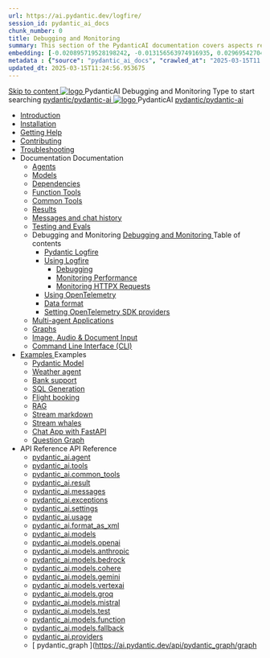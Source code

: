 ```yaml
---
url: https://ai.pydantic.dev/logfire/
session_id: pydantic_ai_docs
chunk_number: 0
title: Debugging and Monitoring
summary: This section of the PydanticAI documentation covers aspects related to debugging and monitoring within the platform, guiding users on how to effectively troubleshoot and monitor their applications.
embedding: [-0.020895719528198242, -0.013156563974916935, 0.029695427045226097, -0.03565744310617447, 0.02777496911585331, 0.012611957266926765, -0.05007520318031311, 0.010326039977371693, 0.009000351652503014, 0.008147611282765865, 0.01994982361793518, -0.07590105384588242, -0.025725526735186577, -0.020652079954743385, 0.028219254687428474, -0.0035650276113301516, -0.038351815193891525, 0.003384089097380638, -0.00934431329369545, 0.040587570518255234, 0.05778569355607033, 0.014690063893795013, 9.158896136796102e-05, 0.01289859227836132, 0.005929769482463598, 0.008419914171099663, -0.010992467403411865, 0.04927262291312218, 0.005643134005367756, -0.037405919283628464, 0.0390397384762764, -0.02155498042702675, -0.02224290557205677, 0.01696881465613842, 0.025610871613025665, 0.007832312025129795, 0.0066499412059783936, -0.003498743288218975, 0.001673234044574201, 0.027402343228459358, 0.009286986663937569, -0.044313833117485046, 0.031873855739831924, 0.011830875650048256, -0.06311710923910141, -0.005668214987963438, 0.008685052394866943, 0.019591528922319412, 0.0012459681602194905, -0.011264771223068237, -0.07733422517776489, 0.0047044032253324986, -0.03815117105841637, 0.012282326817512512, -0.016252227127552032, -0.00036120536969974637, -0.03643135726451874, 0.02155498042702675, -0.00014230998931452632, -0.016381213441491127, 0.0026173393707722425, -0.011658894829452038, -0.012325321324169636, 0.048269398510456085, -0.048527371138334274, -0.007717657834291458, -0.06443563848733902, 0.0050232852809131145, -0.061798591166734695, -0.020967379212379456, 0.04027227312326431, 0.03175920248031616, -0.04030093550682068, -0.06369038671255112, -0.013077739626169205, -0.017241118475794792, 0.0373772531747818, 0.09739870578050613, -0.017370104789733887, -0.068276546895504, -0.010956637561321259, 0.04417051374912262, -0.005446072202175856, -0.014790385961532593, -0.01480471808463335, -0.03184519335627556, -0.03178786486387253, 0.0013212099438533187, -0.003647435223683715, -0.03952702134847641, -0.015306329354643822, -0.008763876743614674, -0.024106036871671677, -0.012662118300795555, 0.07825145870447159, -0.0006158181931823492, 0.013830157928168774, 0.007946966215968132, 0.014948035590350628, 0.011902534402906895, 0.028434230014681816, -0.05147971585392952, -0.06357572972774506, 0.02005014568567276, 0.035055506974458694, -0.0015621628845110536, 0.015463978983461857, -0.03350767865777016, -0.010870647616684437, 0.0005105693126097322, -0.12497302889823914, -0.02490861527621746, -0.0263704564422369, 0.021999265998601913, -0.07183083146810532, 0.002438192255795002, 0.0054747359827160835, 0.014037968590855598, 0.010455026291310787, -0.05661049112677574, -0.04422784224152565, 0.0009960579918697476, 0.03075597807765007, 0.026599764823913574, 0.038982413709163666, 0.0021748461294919252, -0.0033124301116913557, -0.0478394478559494, -0.05403077229857445, -0.01586526818573475, 0.031300585716962814, -0.008778208866715431, 0.03216049075126648, -0.037520572543144226, 0.007112140767276287, -0.029050497338175774, -0.032131828367710114, -0.01686849258840084, -0.03582942485809326, 0.024106036871671677, 0.032447125762701035, -0.019333556294441223, -0.011508410796523094, 0.02532423660159111, -0.04250802844762802, 0.005861693527549505, -0.028849851340055466, -0.0211393591016531, -0.03522748872637749, 0.000427041930379346, 0.028849851340055466, 0.00582228135317564, -0.035112835466861725, -0.04505908489227295, -0.03006805293262005, 0.024421336129307747, 0.03107127547264099, 0.021784288808703423, 0.009014682844281197, -0.043625906109809875, -0.019491206854581833, 0.060594722628593445, -0.05104976147413254, -0.006048006936907768, -0.025782853364944458, -0.01732710935175419, -0.03075597807765007, -0.015420983545482159, -0.06455028802156448, -0.050619810819625854, -0.020336780697107315, -0.01838766038417816, -0.007345031946897507, -0.004926545545458794, 0.01665351539850235, -0.02672874927520752, -0.007187382318079472, -0.02595483511686325, -0.02277318201959133, -0.033966295421123505, -0.04342526197433472, -0.00014925193681847304, -0.03921172022819519, -0.012124677188694477, -0.016954483464360237, -0.001979575725272298, -0.0064457133412361145, 0.012963085435330868, -0.023833733052015305, 0.07274806499481201, 0.0075026811100542545, 0.04225005581974983, 0.045718345791101456, 0.035944078117609024, 0.036832649260759354, -0.033650994300842285, 0.05173768848180771, -0.010870647616684437, -0.0012432809453457594, 0.0009557498851791024, -0.009824427776038647, -0.005399493966251612, 0.03359366953372955, -0.006614111829549074, -0.004392687231302261, -0.0073020365089178085, 0.0063095614314079285, 0.0019598694052547216, -0.011135784909129143, -0.024722302332520485, 0.048011429607868195, -0.05858827382326126, 0.027703311294317245, -0.0038337484002113342, -0.02876386046409607, 0.009322816506028175, -0.055205974727869034, -0.0012513425899669528, 0.0014036176726222038, 0.049215298146009445, -0.033851638436317444, 0.04697953909635544, 0.025023270398378372, -0.0028788940981030464, -0.0002913380158133805, 0.03236113488674164, 0.04901465028524399, -0.06294513493776321, 0.013658176176249981, 0.02599783055484295, 0.01734144054353237, 0.017585081979632378, -0.025410227477550507, 0.010383366607129574, 0.022056592628359795, -0.049501933157444, 0.0162378940731287, -0.005585807375609875, 0.02480829320847988, -0.013830157928168774, -0.00312611716799438, -0.000863489112816751, 0.0025725525338202715, 0.02046576701104641, 0.006599779706448317, -0.0006243276875466108, -0.016739506274461746, -0.03195984661579132, 0.03127191960811615, 0.05575058236718178, 0.048899997025728226, -0.03259044513106346, 0.0099247507750988, 0.005188100505620241, 0.005499816499650478, -0.03700462728738785, -0.02176995761692524, -0.012662118300795555, -0.03666066750884056, -0.004758147522807121, 0.01172338705509901, 0.03310638666152954, -0.023518433794379234, -0.0016060539055615664, -0.01336437463760376, -0.026599764823913574, -0.019562864676117897, 0.024091703817248344, -0.048011429607868195, -0.03253311663866043, 0.04964524880051613, 0.044715121388435364, 0.06426365673542023, -0.00524542760103941, -0.04207807406783104, 0.021698299795389175, 0.00804012268781662, 0.03081330470740795, 0.020093141123652458, -0.0030383351258933544, 0.009967745281755924, -0.007875307463109493, 0.06214255094528198, 0.029580771923065186, 0.014718727208673954, 0.03107127547264099, -0.0022590451408177614, -0.03132924810051918, -0.015163011848926544, 0.011221775785088539, 0.012576127424836159, 0.019032590091228485, 0.022529542446136475, -0.04150480404496193, 0.033135052770376205, -0.00968827586621046, 0.06145462766289711, 0.001399138942360878, 0.021597975865006447, -0.018932268023490906, 0.04333927109837532, 0.013672508299350739, -0.021340005099773407, -0.016667848452925682, 0.020637748762965202, 0.012389814481139183, -0.007538510952144861, -0.002180220326408744, 0.041533466428518295, -0.04546037316322327, -0.013450365513563156, 0.020351111888885498, -0.0022823342587798834, -0.032303810119628906, -0.017155127599835396, -0.028004277497529984, 0.06391969323158264, -0.029982062056660652, 0.04677889496088028, -0.050361838191747665, -0.05434606969356537, -0.057986337691545486, 0.038609787821769714, 0.009394475258886814, -0.04990322142839432, -0.0008437829092144966, 0.03680398315191269, -0.0038874924648553133, -0.025969166308641434, -0.015521306544542313, 0.026642760261893272, -0.021741295233368874, -0.01208884734660387, 0.028118932619690895, -0.008763876743614674, -0.026141148060560226, -0.01603724993765354, 0.006954491138458252, -0.01957719773054123, 0.03889642283320427, -0.05898956209421158, -0.03482620045542717, -0.060594722628593445, -0.018502313643693924, -0.01613757200539112, 0.01838766038417816, 0.0029971313197165728, 0.03800785169005394, -0.01953420229256153, 0.0013973475433886051, -0.02156931348145008, -0.00031037238659337163, 0.00723037775605917, 0.05147971585392952, -0.025610871613025665, -0.00919383019208908, -0.0033751316368579865, -0.02500893734395504, -0.012676450423896313, 0.02642778307199478, -0.07102824747562408, 0.0008267639786936343, -0.008663554675877094, -0.012239331379532814, -0.010741661302745342, 0.022730186581611633, -0.008276596665382385, -0.028591880574822426, 0.00887853093445301, 0.00231637223623693, 0.031243257224559784, 0.0034826199989765882, -0.0014681105967611074, -0.01780005730688572, -0.03929771110415459, -0.018444987013936043, -0.02469363808631897, -0.007739155553281307, -0.0034270843025296926, 0.02526690997183323, 0.013801493681967258, -0.004697237629443407, 0.016366880387067795, 0.006212822161614895, 0.04239337518811226, 0.01896093040704727, -0.004965958185493946, 0.01775706186890602, -0.01073449570685625, 0.04353991523385048, 0.06156928092241287, -0.03138657659292221, -0.0060121770948171616, -0.014733059331774712, 0.0035739850718528032, 0.006413466762751341, 0.0047653135843575, 0.03304906189441681, 0.07274806499481201, 0.004156213253736496, -0.02277318201959133, -0.0027552826795727015, -0.018717290833592415, 0.003416335443034768, -0.013865986838936806, 0.026857735589146614, 0.07572907209396362, 0.04365456849336624, -0.007122889626771212, -0.025209583342075348, 0.04511640965938568, -0.030841967090964317, -0.0012244705576449633, -0.03147256746888161, -0.017470426857471466, -0.0625438392162323, 0.012267994694411755, 0.03032602369785309, 0.028591880574822426, 0.03195984661579132, -0.021125027909874916, -0.0664420798420906, -0.03603006899356842, -0.005309920758008957, -0.08398416638374329, 0.058502282947301865, 0.07366529852151871, -0.034482236951589584, 0.014002138748764992, -0.06225720793008804, -0.011587236076593399, 0.013973475433886051, 0.04864202439785004, 0.0055428119376301765, 0.009824427776038647, -0.031243257224559784, -0.023174472153186798, 0.020537424832582474, -0.0024811876937747, 0.016123240813612938, 0.021053370088338852, -0.056782469153404236, -0.03674665838479996, 0.020551757887005806, -0.02735934779047966, -0.01805802993476391, 0.0050698635168373585, -0.026599764823913574, -0.009616617113351822, -0.020351111888885498, 0.018244342878460884, -0.00039210825343616307, -0.002300248946994543, 0.030354687944054604, -0.02093871496617794, -0.06500890851020813, 0.06730198860168457, -0.00663202628493309, 0.05082045495510101, 0.001570224529132247, 0.04328194260597229, 0.02819059044122696, -0.06793259084224701, 0.015406652353703976, 0.002271585399284959, -0.015019694343209267, 0.035170163959264755, -0.016825497150421143, 0.00010636859951773658, 0.01086348108947277, 0.02323179878294468, -0.037979189306497574, -0.016983147710561752, -0.03445357456803322, -0.02125401422381401, -0.0206807442009449, 0.029896071180701256, 0.020809728652238846, -0.024550320580601692, -0.011730553582310677, 0.023246129974722862, -0.03353634104132652, -0.014546746388077736, 0.0036313121672719717, 0.008448578417301178, 0.07406658679246902, -0.015736283734440804, -0.024306681007146835, -0.005356498993933201, 0.020351111888885498, -0.02647077850997448, 0.001600679475814104, 0.05592256411910057, -0.018817612901329994, 0.0041848765686154366, 0.003645643824711442, -0.04815474525094032, -0.0026692920364439487, -0.013980641029775143, -0.008871365338563919, 0.0014134707162156701, -0.014790385961532593, -0.027488334104418755, 0.04285199195146561, 0.016065914183855057, -0.021741295233368874, 0.003934070933610201, -0.01795770786702633, -0.009107839316129684, 0.015807941555976868, -0.04437115788459778, -0.0002691685513127595, -0.009394475258886814, 0.018573973327875137, 0.020867057144641876, 0.021368667483329773, -0.010541016235947609, 0.03233247250318527, -0.006345390807837248, -0.008448578417301178, 0.02156931348145008, -0.03760656341910362, -0.004851303994655609, 0.006721599958837032, 0.019290560856461525, -0.015994254499673843, -0.03049800544977188, -0.018401991575956345, -0.02773197367787361, -0.012017188593745232, 0.026227138936519623, -0.003980649169534445, 0.008362587541341782, -0.01754208654165268, -0.0640343427658081, 0.004811891820281744, 0.007380861323326826, 0.0003173143195454031, -0.0372912660241127, -0.01864563301205635, -0.0033805060666054487, 0.01676817052066326, -0.03560011461377144, 0.002834107493981719, 0.0058401962742209435, 0.006073087453842163, -0.00481547461822629, -0.0029021832160651684, 0.006843419745564461, 0.018702959641814232, 0.08742379397153854, -0.022113921120762825, 0.012232164852321148, -0.02594050206243992, 0.020093141123652458, 0.015091353096067905, -0.024163363501429558, -0.023690415546298027, 0.01748475804924965, 0.001039053313434124, 0.000875133671797812, -0.022744517773389816, 0.016524530947208405, 0.018702959641814232, -0.012912924401462078, 0.0263704564422369, 0.04245069995522499, -0.03178786486387253, -0.03915439546108246, -0.00017914711497724056, 0.0014036176726222038, -0.015592965297400951, -0.033335696905851364, -0.01132926344871521, -0.01969185099005699, 0.006456462200731039, 0.0006901642773300409, -0.01417411956936121, -0.014675731770694256, 0.0035954825580120087, -0.024937279522418976, -0.02328912541270256, -0.009408806450664997, 0.02323179878294468, -0.05342883616685867, 0.001822821912355721, 0.005059114657342434, 0.009602285921573639, 0.01613757200539112, 0.0016248644096776843, 0.02605515718460083, -0.014596907421946526, -0.022386223077774048, -0.031214594841003418, -0.01436043344438076, 0.007567174267023802, 0.03703329339623451, -0.010920808650553226, -0.043310608714818954, 0.020164798945188522, -0.003566819243133068, -0.041533466428518295, -0.006675021722912788, 0.018545309081673622, -0.0056538828648626804, 0.007911136373877525, -0.003287349594756961, 0.00762450136244297, -0.026585431769490242, 0.006925827823579311, -0.011443917639553547, -0.02334645204246044, -0.004994621500372887, -0.043195951730012894, -0.009308484382927418, 0.0373772531747818, -0.022930830717086792, 0.02333212085068226, 0.03901107609272003, -0.03677532076835632, -0.0071658845990896225, 0.002056608907878399, 0.014948035590350628, -0.004500175826251507, -0.001696523162536323, 0.00109996332321316, -0.010641339235007763, -0.04901465028524399, -0.028706533834338188, -0.014116792939603329, -0.02919381484389305, 0.03760656341910362, 0.034912191331386566, 0.02204226143658161, -0.01362951286137104, 0.007452520076185465, 0.015750614926218987, -0.027903955429792404, 0.01172338705509901, -0.023719077929854393, 0.03236113488674164, 0.032819751650094986, 0.002622713800519705, -0.021913275122642517, 0.04030093550682068, -0.03356500342488289, -0.013178061693906784, 0.007359363604336977, 0.011952695436775684, -0.012762440368533134, 0.011314932256937027, -0.0038337484002113342, 0.022945163771510124, 0.012697948142886162, 0.030010724440217018, 0.004045141860842705, -0.006725182756781578, -0.026556769385933876, -0.02406304143369198, 0.029838744550943375, -0.06145462766289711, 0.024564653635025024, 0.018301669508218765, -0.013858821243047714, -0.02427801676094532, 0.03929771110415459, 0.03342168778181076, 0.03170187398791313, 0.008319592103362083, 0.0006592614226974547, -0.009802930057048798, 0.034539565443992615, 0.010541016235947609, 0.04239337518811226, -0.0007215150399133563, -0.008663554675877094, 0.01671084389090538, -0.06202789768576622, -0.020652079954743385, 0.020967379212379456, -0.019763510674238205, -0.004324611276388168, -0.07911136746406555, 0.0033482597209513187, 0.05268358439207077, -0.02631312794983387, 0.016782501712441444, 0.01448941882699728, 0.006481542717665434, 0.03273376077413559, 0.011709055863320827, -0.011967027559876442, 0.009881755337119102, -0.0022357560228556395, 0.010433528572320938, -0.003507700515910983, -0.022271569818258286, 0.026872068643569946, -0.013479028828442097, -0.12256529182195663, -0.033450350165367126, 0.012798270210623741, -0.005120024550706148, -0.01566462405025959, -0.01863129995763302, -0.012439975515007973, -0.0019974904134869576, 0.001769077847711742, 0.023891059681773186, -0.0279899463057518, -0.028391234576702118, -0.00018440956773702055, -0.030211370438337326, 0.021526318043470383, -0.009079176001250744, 0.00806878600269556, 0.001597992260940373, 0.010082399472594261, -0.013479028828442097, -0.01734144054353237, -0.022472213953733444, 0.025037601590156555, -0.011838041245937347, 0.003606231417506933, 0.01675383932888508, -0.013443199917674065, -0.026542436331510544, 0.03359366953372955, -0.002599424682557583, -0.008520237170159817, -0.017570748925209045, -0.00606950419023633, 0.016194898635149002, -0.003498743288218975, -0.0010489063570275903, -0.011795046739280224, -0.06437830626964569, 0.028219254687428474, -0.030583996325731277, 0.01367967389523983, -0.007130055222660303, -0.020809728652238846, -0.002078106626868248, -0.0006229840801097453, -0.03178786486387253, -0.03849513456225395, 0.01659618876874447, 0.05110708996653557, -0.015134348534047604, -0.013701171614229679, 0.011716221459209919, 0.012389814481139183, -0.008283763192594051, -0.020824061706662178, 0.010010740719735622, -0.008362587541341782, -0.0019777840934693813, 0.023360785096883774, -0.00587244238704443, -0.014833381399512291, -0.00033142216852866113, -0.009587953798472881, -0.022257238626480103, 0.03812250867486, -0.0026173393707722425, -0.011909699998795986, 0.011881036683917046, -0.007509847171604633, -0.021368667483329773, 0.0034808286000043154, -0.022730186581611633, -0.021239683032035828, -0.010318874381482601, 0.004249369725584984, 0.004471512045711279, -0.029781417921185493, -0.006553201470524073, -0.020924383774399757, 0.010641339235007763, -0.0025886758230626583, -0.004654242191463709, -0.026356123387813568, -0.0016463620122522116, 0.0013534565223380923, 0.009939081966876984, -0.019978486001491547, 0.0033357194624841213, -0.02214258350431919, -0.0389537513256073, -0.033335696905851364, -0.0568111352622509, 0.007832312025129795, 0.007445354480296373, -0.013013246469199657, 0.0016248644096776843, -0.028391234576702118, 0.014231447130441666, -0.11052660644054413, -0.0044141849502921104, -0.017312778159976006, 0.00120745156891644, 0.04156213253736496, 0.005098526831716299, 0.01519167609512806, 0.03522748872637749, -0.010032238438725471, -0.027345016598701477, 0.00648512551560998, -0.004836972337216139, -0.03909706696867943, -0.00958078820258379, 0.024994606152176857, -0.017355773597955704, 0.045918989926576614, 0.004965958185493946, 0.026083819568157196, 0.003873160807415843, -0.018788950517773628, 0.0037800041027367115, -0.005306337494403124, 0.03734859079122543, -0.03671799227595329, 0.011408088728785515, -0.013522024266421795, 0.029666762799024582, 0.04322461783885956, -0.005485484842211008, -0.014288773760199547, -0.042794663459062576, -0.003665350144729018, 0.006467211060225964, -0.0018452153308317065, 0.05351482704281807, 0.0029666763730347157, 0.02469363808631897, 0.005696878302842379, -0.012117510661482811, 0.005825864151120186, -0.015377989038825035, 0.021110696718096733, 0.0073020365089178085, 0.030526669695973396, 0.00809028372168541, -0.010820485651493073, 0.0052740913815796375, 0.011049794033169746, 0.019204571843147278, 0.018473651260137558, 0.03731992840766907, 0.0018738788785412908, 0.019046921283006668, 0.020809728652238846, 0.04462913051247597, -0.05179501324892044, 0.013127900660037994, 0.006424215622246265, -0.0018864191370084882, -0.013120735064148903, -0.000645825348328799, -0.023776406422257423, -0.03032602369785309, -0.03259044513106346, -0.0005710314144380391, -0.045918989926576614, 0.0139949731528759, -0.016839828342199326, -0.0028394819237291813, 0.011623064987361431, 0.022156916558742523, -0.006123248487710953, -0.0024005714803934097, -0.01936222054064274, 0.01203152071684599, 0.019763510674238205, -0.004403436090797186, -0.0012961294269189239, -0.03049800544977188, 0.038667112588882446, -0.032389797270298004, -0.03350767865777016, 0.04202074930071831, -0.011637397110462189, -0.0021193104330450296, -0.012053018435835838, -0.017040474340319633, 0.023590093478560448, -0.013328545726835728, 0.006664272863417864, -0.019304893910884857, 0.015291998162865639, 0.01012539491057396, -0.010677168145775795, 0.03081330470740795, -0.027244694530963898, 0.011752051301300526, 0.015334993600845337, 0.012705113738775253, 0.04761013761162758, 0.010641339235007763, -0.014991031028330326, 0.01769973523914814, -0.008047288283705711, 0.028993168845772743, -0.02198493480682373, -0.03769255429506302, -0.013901816681027412, 0.03032602369785309, 0.011185945942997932, 0.013980641029775143, 0.018401991575956345, -0.00044540452654473484, -0.021268345415592194, -0.008219270035624504, 0.06208522617816925, -0.012468639761209488, -0.04723751172423363, -0.009702607989311218, 0.035055506974458694, -0.010591177269816399, -0.020494431257247925, 0.04818340763449669, -0.015277666039764881, -0.01213900838047266, 0.0016571108717471361, -0.008190606720745564, -0.023174472153186798, -0.0012352194171398878, 0.02103903703391552, 0.021211018785834312, -0.04872801527380943, 0.023203134536743164, -0.007946966215968132, -0.011006798595190048, 0.035485461354255676, -0.02026512287557125, 0.0027158702723681927, 0.012282326817512512, 0.0023360783234238625, -0.0099247507750988, 0.0031583637464791536, -0.021125027909874916, -0.03554278984665871, -0.0010184514103457332, 0.006847003009170294, -0.0005790930590592325, 0.00010054632002720609, -0.018244342878460884, 0.030985286459326744, -0.02542455866932869, -0.004930128809064627, 0.04133282229304314, -0.014475087635219097, 0.02678607776761055, -0.013701171614229679, -0.057929012924432755, -0.02275885082781315, -0.006664272863417864, -0.0099247507750988, 0.05632385239005089, -0.007323534227907658, -0.029838744550943375, -0.004690071567893028, -0.02093871496617794, -0.02056608907878399, -0.021898943930864334, -0.012590459547936916, 0.0032766007352620363, -0.008419914171099663, 0.004109635017812252, 0.0388677604496479, 0.0178573839366436, 0.01811535656452179, 0.08146177977323532, 0.03393762931227684, 0.016008585691452026, -0.022730186581611633, 0.036889974027872086, -0.017556417733430862, -0.011135784909129143, -3.1658655643695965e-05, 0.024937279522418976, 0.050361838191747665, 0.008935858495533466, -0.006463628262281418, 0.017097800970077515, -0.029982062056660652, 0.017097800970077515, 0.03766389191150665, -0.01297025103121996, -0.012196335941553116, 0.04405586048960686, -0.021440327167510986, 0.009150834754109383, 0.0388677604496479, 0.017886048182845116, -0.008305259980261326, 0.005403077229857445, 0.03577209636569023, 0.030985286459326744, 0.006671438924968243, -0.010770324617624283, 0.012798270210623741, 0.015506974421441555, -0.016467202454805374, -0.021024705842137337, 0.02846289426088333, 0.030927957966923714, -0.010541016235947609, 0.022787513211369514, 0.0034414161927998066, 0.01049085520207882, -0.023475438356399536, 0.0247939620167017, -0.022930830717086792, -0.009358645416796207, -0.007710491772741079, -0.013787162490189075, -0.026184143498539925, -0.023102812469005585, -0.007495515514165163, 0.010447859764099121, 0.010892144404351711, 0.006520954892039299, 0.011587236076593399, 0.009602285921573639, 0.01436043344438076, 0.017054805532097816, -0.01722678728401661, 0.008054454810917377, -0.018975263461470604, 0.001219096127897501, 0.037721216678619385, -0.011314932256937027, 0.028491558507084846, 0.015607297420501709, 0.015306329354643822, -0.017470426857471466, -0.013765664771199226, 0.015535637736320496, -0.0056538828648626804, -0.015478311106562614, 0.009136502631008625, 0.023403778672218323, 0.03754923492670059, 0.030841967090964317, -7.0154292188817635e-06, -0.007509847171604633, -0.001062342431396246, 0.02757432498037815, 0.021841617301106453, -0.0011886411812156439, 0.009602285921573639, -0.0069831544533371925, 0.02291649952530861, 0.0058401962742209435, -0.012662118300795555, 0.004851303994655609, 0.012927256524562836, 0.03221781924366951, -1.749483635649085e-05, -0.01174488477408886, -0.013357209041714668, -0.02741667442023754, 0.0028018609154969454, -0.01012539491057396, 0.028204921633005142, 0.015463978983461857, -0.027903955429792404, 0.021913275122642517, -0.0017126464517787099, 0.005915437825024128, -0.023102812469005585, -0.017728399485349655, -0.010426362045109272, -0.0182300116866827, -0.0006180575583130121, -0.025395896285772324, -0.0421927310526371, -0.007653164677321911, -0.006510206498205662, -0.018874939531087875, 0.02667142264544964, -0.02098171040415764, -0.009845925495028496, -0.04027227312326431, 0.0018174474826082587, 0.008806872181594372, 0.007925468496978283, 0.018516646698117256, -0.007466851733624935, -0.02287350408732891, -0.01088497880846262, -0.0041848765686154366, 0.001502148574218154, -0.001101754722185433, 0.0004742919991258532, -0.00759583804756403, 0.01362951286137104, 0.02698672190308571, -0.01007523387670517, -0.0004149495216552168, -0.0019455377478152514, -0.0078036487102508545, -0.009394475258886814, -0.07332133501768112, 0.04474378377199173, 0.020924383774399757, -0.03150122985243797, -0.007767818868160248, 0.023661751300096512, 0.019233234226703644, 0.013063407503068447, -0.00014869211008772254, -0.04239337518811226, -0.023403778672218323, -0.021311340853571892, 0.006936576217412949, 0.006166243925690651, 0.01936222054064274, 0.014467921108007431, 0.006388386245816946, 0.00840558297932148, -0.025969166308641434, 0.0023969884496182203, 0.014432092197239399, 0.018301669508218765, -0.012103179469704628, 0.017742730677127838, 0.0028287330642342567, -0.002644211519509554, 0.016166236251592636, -0.05090644583106041, 0.0010847358498722315, -0.05491933971643448, -0.0015558927552774549, -0.009616617113351822, -0.0502471849322319, 0.009086341597139835, -0.014353266917169094, -0.0027391593903303146, -0.014568244107067585, 0.01906125433743, -0.019462542608380318, 0.012626288458704948, -0.00021833555365446955, -0.019491206854581833, -0.013471863232553005, 0.09447502344846725, -0.012275160290300846, -0.02788962423801422, 0.029953397810459137, -0.0032497288193553686, 0.02783229574561119, 0.013593683019280434, 0.015592965297400951, -0.0077534872107207775, -0.011852373369038105, -0.026499440893530846, 0.03668932989239693, 0.02700105309486389, -0.01608024537563324, 0.025825848802924156, -0.015492643229663372, 0.010211385786533356, 0.02605515718460083, 0.025309905409812927, 0.005413826089352369, 0.017843052744865417, 0.02538156323134899, -0.031558554619550705, -0.024865619838237762, 0.0178573839366436, -0.0023575760424137115, 0.019304893910884857, -0.02145465835928917, 0.033650994300842285, 0.04520240053534508, 0.008470076136291027, -0.05222496762871742, 0.00582228135317564, -0.002843064721673727, -0.02323179878294468, 0.02198493480682373, 0.010641339235007763, -0.014747390523552895, -0.014467921108007431, 0.012253662571310997, 0.01853097788989544, -0.0036796818021684885, -0.010619841516017914, -0.023575760424137115, -0.005868859589099884, 0.024750966578722, 0.03259044513106346, -0.017298445105552673, -0.0032909326255321503, 0.014331769198179245, -0.031357910484075546, 0.011558571830391884, -0.005696878302842379, -0.004263701383024454, -0.0002449836756568402, -0.008957356214523315, -0.0004366711073089391, 0.06007877737283707, 0.016624853014945984, 0.026714418083429337, -0.040759552270174026, 0.01936222054064274, 0.014353266917169094, 0.03439624607563019, 0.000793173850979656, -0.056409843266010284, 0.0011331054847687483, 0.003545321524143219, 0.022328896448016167, 0.026972390711307526, -0.00643496448174119, 0.014059466309845448, 0.02218557894229889, 0.019190238788723946, 0.007466851733624935, 0.026040825992822647, -0.009007517248392105, 0.010820485651493073, 0.022615531459450722, 0.030669987201690674, -0.010197053663432598, -0.01091364212334156, -0.0019831585232168436, 0.027316352352499962, -0.018201347440481186, -0.034912191331386566, 0.02595483511686325, -0.006022925954312086, -0.04093153402209282, 0.004457180388271809, 0.0013373332330957055, 0.001696523162536323, -0.009222493506968021, 0.027946950867772102, -0.007241126615554094, 0.025625204667448997, -0.01576494611799717, 0.020121803507208824, 0.005403077229857445, 0.021483322605490685, 0.014596907421946526, 0.0004693654482252896, -0.05127907171845436, 0.034912191331386566, -0.025180919095873833, 0.0012011814396828413, -0.01370833721011877, -0.026599764823913574, -0.011651728302240372, 0.022443551570177078, 0.036374032497406006, 0.014002138748764992, 0.021583644673228264, 0.004238620866090059, -0.010605509392917156, 0.017413100227713585, -0.013092071749269962, -0.0036635585129261017, -0.031300585716962814, -0.019089916720986366, 0.00999640952795744, -0.020379776135087013, -0.002551055047661066, -0.021898943930864334, -0.0006229840801097453, 0.026499440893530846, 0.005084195174276829, -0.026069488376379013, -0.02449299395084381, 0.001574703142978251, -0.008025790564715862, 0.0024202775675803423, -0.010268712416291237, -0.020193463191390038, 0.0017233953112736344, 0.002147973980754614, 0.019605860114097595, -0.017628075554966927, -0.023145807906985283, 0.013199559412896633, 0.0024776046629995108, 0.03112860396504402, 0.011107121594250202, -0.014403427951037884, -0.007352197542786598, -0.01708346977829933, 0.00403439300134778, -0.007438188418745995, -0.015120016410946846, -0.005331418476998806, -0.00806878600269556, 0.0021049785427749157, 0.015234670601785183, 0.0223432295024395, 0.025309905409812927, -0.052654922008514404, 0.013615180738270283, -0.042737334966659546, -0.010082399472594261, 0.0031225343700498343, -0.011193111538887024, 0.006589030846953392, -0.01817268319427967, 0.016667848452925682, 0.009702607989311218, 0.017054805532097816, 0.011157282628118992, 0.00874954555183649, 0.02694372646510601, 0.004145464394241571, 0.025983497500419617, -0.023661751300096512, 0.0015245419926941395, 0.011408088728785515, 0.015850936993956566, -0.022472213953733444, -0.013815825805068016, -0.0009270863374695182, 0.007137221284210682, -0.01203152071684599, -0.014338935725390911, -0.012891426682472229, 0.010870647616684437, -0.0010704040760174394, 0.003905407153069973, 0.008785374462604523, -0.02975275367498398, -0.008498739451169968, 0.003187027294188738, -0.02981008030474186, -0.005940518341958523, 0.02115369215607643, 0.013801493681967258, 0.0016696511302143335, 0.013471863232553005, 0.049530595541000366, 0.008448578417301178, -0.005987096577882767, 0.01451808214187622, -0.001097276108339429, -0.029896071180701256, 0.024149032309651375, -0.007015401031821966, 0.0034808286000043154, -0.033450350165367126, 0.02073807083070278, 0.0049623753875494, 0.011221775785088539, -0.013894650153815746, -0.006789675913751125, -0.021597975865006447, -0.0056753805838525295, 0.00025237351655960083, 0.009000351652503014, 0.027058381587266922, 0.0033876721281558275, 0.004808308556675911, 0.0021139360032975674, -0.0016499449266120791, -0.01645287126302719, -0.008369753137230873, 0.012927256524562836, 0.005152271129190922, -0.019462542608380318, 0.016624853014945984, -0.004657824989408255, 0.019147243350744247, -0.0047509814612567425, 0.009752769023180008, 0.01576494611799717, 0.036574676632881165, 0.004475094843655825, -0.0020189881324768066, -0.01412395853549242, -0.013851655647158623, -0.030039388686418533, -0.01618056744337082, 0.006664272863417864, 0.031214594841003418, -0.01239698100835085, -0.019591528922319412, 0.011508410796523094, -0.012167672626674175, 0.02135433629155159, -0.02761732041835785, 0.00520959822461009, -0.004772479180246592, 0.020064476877450943, -0.034912191331386566, 0.009910418651998043, -0.009666778147220612, 0.012762440368533134, -0.0017117507522925735, -0.04204941168427467, -0.011114287190139294, -0.033908966928720474, -0.010039404965937138, -0.002841273322701454, -0.01453957986086607, 0.004421351011842489, -0.02390539087355137, 0.01404513418674469, 0.005997845437377691, 0.0007721240981481969, -0.004224289208650589, 0.028104599565267563, -0.02949478104710579, -0.001829987857490778, -0.053858790546655655, -0.020322449505329132, 0.0007286809268407524, 0.01728411391377449, 0.0031117855105549097, 0.0035130749456584454, -0.002033319789916277, 0.009896086528897285, 0.019132912158966064, 0.004260118585079908, -0.00877104327082634, -0.04196342080831528, 0.0022500879131257534, 0.008520237170159817, -0.006836254149675369, -0.016366880387067795, 0.020637748762965202, 0.015363656915724277, -0.001523646293208003, -0.017069136723876, 0.02449299395084381, -0.0030634156428277493, 0.03474020957946777, 0.02427801676094532, 0.01618056744337082, -0.010999632999300957, 0.022070925682783127, 0.031558554619550705, -0.002146182581782341, 0.02390539087355137, -0.0038444972597062588, 0.008319592103362083, -0.0028054439462721348, -0.012289492413401604, 0.03634536638855934, 0.019777841866016388, -0.0036420610267668962, 0.0333070307970047, 0.0029613019432872534, 0.027531329542398453, -0.03519882634282112, 0.0325617790222168, 0.024478662759065628, -0.007495515514165163, 0.004084554500877857, -0.012153340503573418, 0.02145465835928917, 0.05039050057530403, -0.007388027384877205, 0.023833733052015305, -0.01821567863225937, 0.008613393642008305, 0.011243273504078388, -0.02406304143369198, 0.01811535656452179, -0.0024740216322243214, 0.038294486701488495, 0.025137923657894135, -0.025825848802924156, -0.015693288296461105, 0.01597992330789566, -0.0060623385943472385, 0.014367599040269852, -0.013041909784078598, 0.03462555631995201, -0.02542455866932869, 0.011995690874755383, 0.01556430198252201, -0.0021282676607370377, 0.018917934969067574, 0.037205275148153305, -0.004392687231302261, -0.03691863641142845, 0.005288423039019108, -0.0054926504381000996, -0.03534214198589325, -0.0014716936275362968, -0.0010068068513646722, -0.000884538923855871, 0.008670720271766186, -0.01896093040704727, 0.0032568946480751038, 0.017069136723876, 0.02992473542690277, 0.018043696880340576, -0.01132926344871521, -0.019089916720986366, 0.012884261086583138, -0.026485109701752663, 0.0075528426095843315, -0.050935108214616776, 0.009623783640563488, -0.0037262600380927324, -0.015048357658088207, -0.0016463620122522116, 0.02532423660159111, 0.005678963847458363, 0.015277666039764881, -0.012834099121391773, -0.03800785169005394, -0.010505187325179577, -0.002697955584153533, 0.01639554463326931, 0.001682191388681531, 0.04411318525671959, -0.03049800544977188, -0.01645287126302719, -0.0136008495464921, -0.03459689021110535, 0.016524530947208405, 0.015048357658088207, -0.045030418783426285, 0.016954483464360237, -0.009982077404856682, 0.03184519335627556, -0.0014734850265085697, 0.0034862030297517776, -0.01833033375442028, 0.0032282311003655195, 0.012697948142886162, -0.004690071567893028]
metadata : {"source": "pydantic_ai_docs", "crawled_at": "2025-03-15T11:24:56.952143", "url_path": "/logfire/", "chunk_size": 5000}
updated_dt: 2025-03-15T11:24:56.953675
---
```

[ Skip to content ](https://ai.pydantic.dev/logfire/#debugging-and-monitoring)
[ ![logo](https://ai.pydantic.dev/img/logo-white.svg) ](https://ai.pydantic.dev/ "PydanticAI")
PydanticAI 
Debugging and Monitoring 
Type to start searching
[ pydantic/pydantic-ai  ](https://github.com/pydantic/pydantic-ai "Go to repository")
[ ![logo](https://ai.pydantic.dev/img/logo-white.svg) ](https://ai.pydantic.dev/ "PydanticAI") PydanticAI 
[ pydantic/pydantic-ai  ](https://github.com/pydantic/pydantic-ai "Go to repository")
  * [ Introduction  ](https://ai.pydantic.dev/)
  * [ Installation  ](https://ai.pydantic.dev/install/)
  * [ Getting Help  ](https://ai.pydantic.dev/help/)
  * [ Contributing  ](https://ai.pydantic.dev/contributing/)
  * [ Troubleshooting  ](https://ai.pydantic.dev/troubleshooting/)
  * Documentation  Documentation 
    * [ Agents  ](https://ai.pydantic.dev/agents/)
    * [ Models  ](https://ai.pydantic.dev/models/)
    * [ Dependencies  ](https://ai.pydantic.dev/dependencies/)
    * [ Function Tools  ](https://ai.pydantic.dev/tools/)
    * [ Common Tools  ](https://ai.pydantic.dev/common_tools/)
    * [ Results  ](https://ai.pydantic.dev/results/)
    * [ Messages and chat history  ](https://ai.pydantic.dev/message-history/)
    * [ Testing and Evals  ](https://ai.pydantic.dev/testing-evals/)
    * Debugging and Monitoring  [ Debugging and Monitoring  ](https://ai.pydantic.dev/logfire/) Table of contents 
      * [ Pydantic Logfire  ](https://ai.pydantic.dev/logfire/#pydantic-logfire)
      * [ Using Logfire  ](https://ai.pydantic.dev/logfire/#using-logfire)
        * [ Debugging  ](https://ai.pydantic.dev/logfire/#debugging)
        * [ Monitoring Performance  ](https://ai.pydantic.dev/logfire/#monitoring-performance)
        * [ Monitoring HTTPX Requests  ](https://ai.pydantic.dev/logfire/#monitoring-httpx-requests)
      * [ Using OpenTelemetry  ](https://ai.pydantic.dev/logfire/#using-opentelemetry)
      * [ Data format  ](https://ai.pydantic.dev/logfire/#data-format)
      * [ Setting OpenTelemetry SDK providers  ](https://ai.pydantic.dev/logfire/#setting-opentelemetry-sdk-providers)
    * [ Multi-agent Applications  ](https://ai.pydantic.dev/multi-agent-applications/)
    * [ Graphs  ](https://ai.pydantic.dev/graph/)
    * [ Image, Audio & Document Input  ](https://ai.pydantic.dev/input/)
    * [ Command Line Interface (CLI)  ](https://ai.pydantic.dev/cli/)
  * [ Examples  ](https://ai.pydantic.dev/examples/)
Examples 
    * [ Pydantic Model  ](https://ai.pydantic.dev/examples/pydantic-model/)
    * [ Weather agent  ](https://ai.pydantic.dev/examples/weather-agent/)
    * [ Bank support  ](https://ai.pydantic.dev/examples/bank-support/)
    * [ SQL Generation  ](https://ai.pydantic.dev/examples/sql-gen/)
    * [ Flight booking  ](https://ai.pydantic.dev/examples/flight-booking/)
    * [ RAG  ](https://ai.pydantic.dev/examples/rag/)
    * [ Stream markdown  ](https://ai.pydantic.dev/examples/stream-markdown/)
    * [ Stream whales  ](https://ai.pydantic.dev/examples/stream-whales/)
    * [ Chat App with FastAPI  ](https://ai.pydantic.dev/examples/chat-app/)
    * [ Question Graph  ](https://ai.pydantic.dev/examples/question-graph/)
  * API Reference  API Reference 
    * [ pydantic_ai.agent  ](https://ai.pydantic.dev/api/agent/)
    * [ pydantic_ai.tools  ](https://ai.pydantic.dev/api/tools/)
    * [ pydantic_ai.common_tools  ](https://ai.pydantic.dev/api/common_tools/)
    * [ pydantic_ai.result  ](https://ai.pydantic.dev/api/result/)
    * [ pydantic_ai.messages  ](https://ai.pydantic.dev/api/messages/)
    * [ pydantic_ai.exceptions  ](https://ai.pydantic.dev/api/exceptions/)
    * [ pydantic_ai.settings  ](https://ai.pydantic.dev/api/settings/)
    * [ pydantic_ai.usage  ](https://ai.pydantic.dev/api/usage/)
    * [ pydantic_ai.format_as_xml  ](https://ai.pydantic.dev/api/format_as_xml/)
    * [ pydantic_ai.models  ](https://ai.pydantic.dev/api/models/base/)
    * [ pydantic_ai.models.openai  ](https://ai.pydantic.dev/api/models/openai/)
    * [ pydantic_ai.models.anthropic  ](https://ai.pydantic.dev/api/models/anthropic/)
    * [ pydantic_ai.models.bedrock  ](https://ai.pydantic.dev/api/models/bedrock/)
    * [ pydantic_ai.models.cohere  ](https://ai.pydantic.dev/api/models/cohere/)
    * [ pydantic_ai.models.gemini  ](https://ai.pydantic.dev/api/models/gemini/)
    * [ pydantic_ai.models.vertexai  ](https://ai.pydantic.dev/api/models/vertexai/)
    * [ pydantic_ai.models.groq  ](https://ai.pydantic.dev/api/models/groq/)
    * [ pydantic_ai.models.mistral  ](https://ai.pydantic.dev/api/models/mistral/)
    * [ pydantic_ai.models.test  ](https://ai.pydantic.dev/api/models/test/)
    * [ pydantic_ai.models.function  ](https://ai.pydantic.dev/api/models/function/)
    * [ pydantic_ai.models.fallback  ](https://ai.pydantic.dev/api/models/fallback/)
    * [ pydantic_ai.providers  ](https://ai.pydantic.dev/api/providers/)
    * [ pydantic_graph  ](https://ai.pydantic.dev/api/pydantic_graph/graph